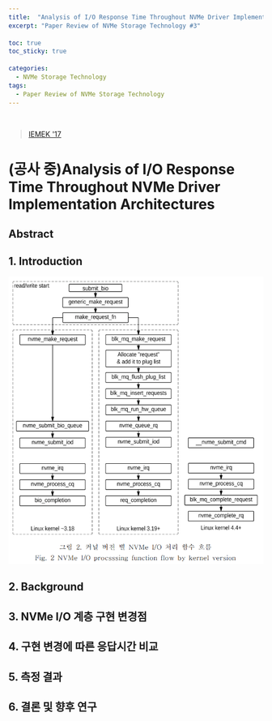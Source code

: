 ```yaml
---
title:  "Analysis of I/O Response Time Throughout NVMe Driver Implementation Architectures"
excerpt: "Paper Review of NVMe Storage Technology #3"

toc: true
toc_sticky: true

categories:
  - NVMe Storage Technology
tags:
  - Paper Review of NVMe Storage Technology
---
```


<br>

> [IEMEK '17](https://doi.org/10.14372/IEMEK.2017.12.3.139)

# (공사 중)Analysis of I/O Response Time Throughout NVMe Driver Implementation Architectures

## **Abstract**





## **1. Introduction**

![img](/assets/images/paper3-1.png)



## **2. Background**



## **3.  NVMe I/O 계층 구현 변경점**



## **4. 구현 변경에 따른 응답시간 비교**



## **5. 측정 결과**



## **6. 결론 및 향후 연구**

